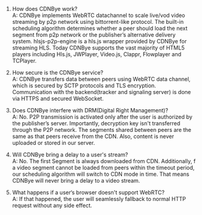 1. How does CDNBye work?<br>
A: CDNBye implements WebRTC datachannel to scale live/vod video streaming 
by p2p network using bittorrent-like protocol. The built-in 
scheduling algorithm determines whether a peer should load the next 
segment from p2p network or the publisher’s alternative delivery system.
hlsjs-p2p-engine is a hls.js wrapper provided by CDNBye for streaming HLS. 
Today CDNBye supports the vast majority of HTML5 players including Hls.js, 
JWPlayer, Video.js, Clappr, Flowplayer and TCPlayer.

2. How secure is the CDNBye service?<br>
A: CDNBye transfers data between peers using WebRTC data channel, 
which is secured by SCTP protocols and TLS encryption. Communication 
with the backend(tracker and signaling server) is done via HTTPS and 
secured WebSocket.

3. Does CDNBye interfere with DRM(Digital Right Management)?<br>
A: No. P2P transmission is activated only after the user is authorized 
by the publisher’s server. Importantly, decryption key isn't transferred 
through the P2P network. The segments shared between peers are the same as 
that peers receive from the CDN. Also, content is never uploaded or stored 
 in our server.
 
4. Will CDNBye bring a delay to a user's stream?<br>
A: No. The first Segment is always downloaded from CDN. Additionally, 
f a video segment cannot be loaded from peers within the timeout period, 
our scheduling algorithm will switch to CDN mode in time. That means CDNBye
will never bring a delay to a video stream.

5. What happens if a user‘s browser doesn't support WebRTC?<br>
A: If that happened, the user will seamlessly fallback to normal HTTP request 
without any side effect.

